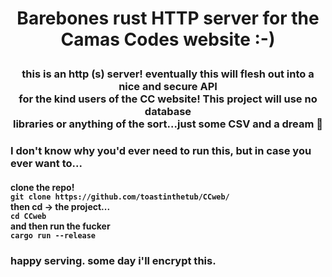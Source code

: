 <h1><p align="center">Barebones rust HTTP server for the Camas Codes website :-)</p></h1>
<h3><p align="center">this is an http (s) server! eventually this will flesh out into a nice and secure API<br>for the kind users of the CC website! This project will use no database<br>libraries or anything of the sort...just some CSV and a dream 💯</p></h3>

<h3><p align="left"></p>I don't know why you'd ever need to run this, but in case you ever want to...</h3><h4>clone the repo!<br><code>git clone https://github.com/toastinthetub/CCweb/</code><br>then cd -> the project...<br><code>cd CCweb</code><br>and then run the fucker<br><code>cargo run --release</code><br></h4><h3>happy serving. some day i'll encrypt this.</h3>
